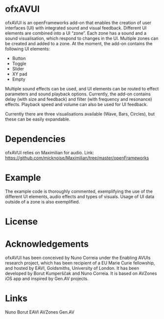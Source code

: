 # ofxAVUI

ofxAVUI is an openFrameworks add-on that enables the creation of user interfaces (UI) with integrated sound and visual feedback. Different UI elements are combined into a UI “zone”. Each zone has a sound and a sound visualisation, which respond to changes in the UI. Multiple zones can be created and added to a zone. At the moment, the add-on contains the following UI elements:
- Button
- Toggle
- Slider
- XY pad
- Empty

Multiple sound effects can be used, and UI elements can be routed to effect parameters and sound playback options. Currently, the add-on contains delay (with size and feedback) and filter (with frequency and resonance) effects. Playback speed and volume can also be used for UI feedback.

Currently there are three visualisations available (Wave, Bars, Circles), but these can be easily expandable.

# Dependencies

ofxAVUI relies on Maximilian for audio.
Link: https://github.com/micknoise/Maximilian/tree/master/openFrameworks

# Example

The example code is thoroughly commented, exemplifying the use of the different UI elements, audio effects and types of visuals. Usage of UI data outside of a zone is also exemplified.

# License

# Acknowledgements

ofxAVUI has been conceived by Nuno Correia under the Enabling AVUIs research project, which has been recipient of a EU Marie Curie fellowship, and hosted by EAVI, Goldsmiths, University of London. It has been developed by Borut Kumperščak and Nuno Correia. It is based on AVZones iOS app and inspired by Gen.AV projects.

# Links
Nuno
Borut
EAVI
AVZones
Gen.AV
